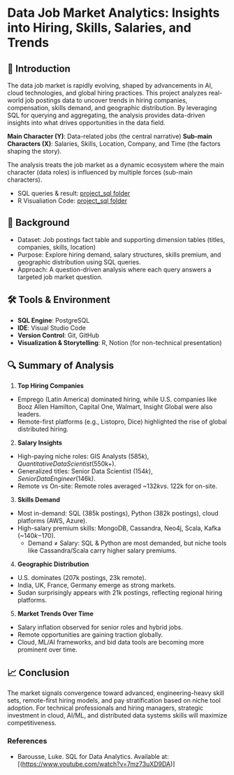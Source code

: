# Data Job Market Analytics: Insights into Hiring, Skills, Salaries, and Trends
## 📌 Introduction
The data job market is rapidly evolving, shaped by advancements in AI, cloud technologies, and global hiring practices. This project analyzes real-world job postings data to uncover trends in hiring companies, compensation, skills demand, and geographic distribution. By leveraging SQL for querying and aggregating, the analysis provides data-driven insights into what drives opportunities in the data field.

**Main Character (Y)**: Data-related jobs (the central narrative)
**Sub-main Characters (X)**: Salaries, Skills, Location, Company, and Time (the factors shaping the story).

The analysis treats the job market as a dynamic ecosystem where the main character (data roles) is influenced by multiple forces (sub-main characters).
 
- SQL queries & result: [project_sql folder](/project_sql/)
- R Visualiation Code: [project_sql folder](/project_sql/query5_visualization.r)

## 📂 Background
* Dataset: Job postings fact table and supporting dimension tables (titles, companies, skills, location)
* Purpose: Explore hiring demand, salary structures, skills premium, and geographic distribution using SQL queries.
* Approach: A question-driven analysis where each query answers a targeted job market question.

## 🛠 Tools & Environment
* **SQL Engine**: PostgreSQL
* **IDE**: Visual Studio Code
* **Version Control**: Git, GitHub
* **Visualization & Storytelling**: R, Notion (for non-technical presentation)

## 🔍 Summary of Analysis
1. **Top Hiring Companies**
* Emprego (Latin America) dominated hiring, while U.S. companies like Booz Allen Hamilton, Capital One, Walmart, Insight Global were also leaders.
* Remote-first platforms (e.g., Listopro, Dice) highlighted the rise of global distributed hiring.

2. **Salary Insights**
* High-paying niche roles: GIS Analysts ($585k), Quantitative Data Scientist ($550k+).
* Generalized titles: Senior Data Scientist ($154k), Senior Data Engineer ($146k).
* Remote vs On-site: Remote roles averaged ~$132k vs. ~$122k for on-site.

3. **Skills Demand**
* Most in-demand: SQL (385k postings), Python (382k postings), cloud platforms (AWS, Azure).
* High-salary premium skills: MongoDB, Cassandra, Neo4j, Scala, Kafka (~$140k-$170).
  * Demand ≠ Salary: SQL & Python are most demanded, but niche tools like 
    Cassandra/Scala  carry higher salary premiums.

4. **Geographic Distribution**
* U.S. dominates (207k postings, 23k remote).
* India, UK, France, Germany emerge as strong markets.
* Sudan surprisingly appears with 21k postings, reflecting regional hiring platforms.

5. **Market Trends Over Time**
* Salary inflation observed for senior roles and hybrid jobs.
* Remote opportunities are gaining traction globally.
* Cloud, ML/AI frameworks, and bid data tools are becoming more prominent over time.

## 📈 Conclusion
The market signals convergence toward advanced, engineering-heavy skill sets, remote-first hiring models, and pay stratification based on niche tool adoption. For technical professionals and hiring managers, strategic investment in cloud, AI/ML, and distributed data systems skills will maximize competitiveness.

### References
* Barousse, Luke. SQL for Data Analytics. Available at: [(https://www.youtube.com/watch?v=7mz73uXD9DA)]